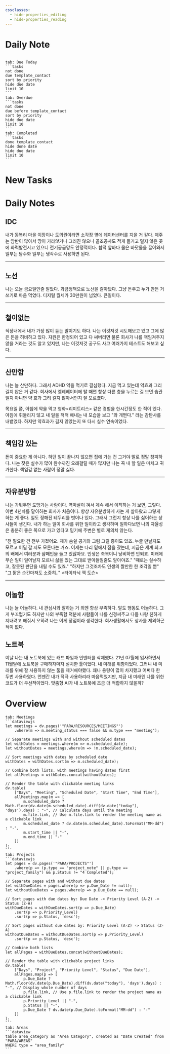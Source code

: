 ```yaml
---
cssclasses:
  - hide-properties_editing
  - hide-properties_reading
---
```

# Daily Note
```calendar-nav
```
````tabs
tab: Due Today
```tasks
not done
due template_contact
sort by priority
hide due date
limit 10
```
tab: Overdue
```tasks 
not done 
due before template_contact
sort by priority
hide due date
limit 10
```
tab: Completed
```tasks
done template_contact
hide done date
hide due date
limit 10
```
````
# New Tasks


# Daily Notes

## IDC
내가 동복리 마을 이장이나 도의원이라면 소각장 옆에 데이터센터를 지을 거 같다.
제주는 암반이 많아서 땅이 가라앉거나 그러진 않으니 골조공사도 적게 들거고 멀지 않은 곳에 화력발전서고 있으니 전기공급망도 안정적이다. 함덕 앞바다 물은 바닷물을 끌어와서 일부는 담수화 일부는 냉각수로 사용하면 된다.

---
## 노선

나는 오늘 금요일인줄 알았다.
과금정책으로 노선을 갈아탔다.
그냥 돈주고 누가 만든 거 쓰기로 마음 먹었다.
디지털 월세가 30만원이 넘었다. 큰일이다.


---

## 철이없는

직장내에서 내가 가장 많이 듣는 말이기도 하다. 나는 이것저것 시도해보고 있고 그에 많은 돈을 허비하고 있다. 자원은 한정되어 있고 다 써버리면 물론 회사가 나를 책임져주지 않을 거라는 것도 알고 있지만, 나는 이것저것 공구도 사고 여러가지 테스트도 해보고 싶다.



---

## 산만함

나는 늘 산만하다. 그래서 ADHD 약을 먹기로 결심했다. 지금 먹고 있는데 약효과 그리 길지 않은 거 같다. 회사에서 엘레베이터에 탈 때면 항상 다른 층을 누르는 걸 보면 습관일지 아니면 약 효과 그리 길지 않아서인지 잘 모르곘다.

목요일 쯤, 아침에 약을 먹고 영화<리미트리스> 같은 경험을 한시간정도 한 적이 있다. 아침에 휘둘리지 않고 내 일을 척척 해내는 내 모습을 보고 "와 개쩐다." 라는 감탄사를 내뱉었다. 하지만 약효과가 길지 않았는지 또 다시 실수 연속이었다.

---

## 책임감 있는

돈이 중요한 게 아니다. 하던 일이 끝나지 않으면 집에 가는 건 그거야 말로 정말 창피하다. 나는 잦은 실수가 많아 완수까진 오래걸릴 때가 많지만 나는 꼭 내 할 일은 마치고 귀가한다. 책임감 없는 사람이 정말 싫다.

---

## 자유분방함

나는 가둬두면 도망가는 사람이다. 역마살이 껴서 계속 해서 이직하는 거 보면, 그렇다. 이번 4년차를 맡이하는 회사가 처음이다. 항상 자유분방하게 사는 게 살아왔고 그렇게 하는 게 좋다. 일도 정해진 테두리를 벗어나 있다. 그래서 그런지 항상 나를 싫어하는 상사들이 생긴다. 내가 하는 일이 회사를 위한 일이라고 생각하며 일하다보면 나의 자율성은 충분히 좋은 쪽으로 가고 있다고 믿기에 주변은 별로 게의치 않는다.

"전 필요한 건 전부 가졌어요. 제가 숨쉴 공기와 그림 그릴 종이도 있죠. 누굴 만날지도 모르고 어딜 갈 지도 모른다는 거죠. 어제는 다리 밑에서 잠을 잤는데, 지금은 세계 최고의 배에서 여러분과 샴페인을 들고 있잖아요. 인생은 축복이니 낭비하면 안되죠. 미래에 무슨 일이 일어날지 모르니 삶을 있는 그대로 받아들일줄도 알아야죠." "때로는 실수하고, 잘못된 판단을 내릴 수도 있죠." "하지만 그것조차도 인생의 짤만한 한 조각일 뿐" "그 짧은 순간마저도 소중히.." <타이타닉 잭 도슨>

---

## 어눌함

나는 늘 어눌하다. 내 관심사와 잘하는 거 외엔 항상 부족하다. 말도 행동도 어눌하다. 그게 부끄럽기도 하지만 나의 부족함 덕분에 사람들이 나를 신경써주고 다들 나랑 친하게 지내려고 해줘서 오히려 나는 이게 장점이라 생각한다. 회사생활에서도 상사를 제외하곤 적이 없다.

## 노트북

이날 나는 내 노트북에 있는 캐드 파일과 인벤터를 삭제했다.
21년 07월에 입사하면서 11월달에 노트북을 구매하자마자 설치한 툴이었다.
내 미래를 위함이었다. 그러니 내 미래를 위해 잘 사용하지 않는 툴을 제거해야했다.
꽤나 용량이 많이 차지했고 어쩌다 한 두번 사용하였다.
언젠간 내가 적극 사용하리라 마음먹었지만, 지금 내 미래엔 나를 위한 코드가 더 우선적이었다.
맞춤형 AI가 내 노트북에 조금 더 적합하지 않을까?
# Overview

````tabs
tab: Meetings
```dataviewjs
let meetings = dv.pages('"PARA/RESOURCES/MEETINGS"')
    .where(m => m.meeting_status === false && m.type === "meeting");

// Separate meetings with and without scheduled dates
let withDates = meetings.where(m => m.scheduled_date);
let withoutDates = meetings.where(m => !m.scheduled_date);

// Sort meetings with dates by scheduled date
withDates = withDates.sort(m => m.scheduled_date);

// Combine both lists, with meetings having dates first
let allMeetings = withDates.concat(withoutDates);

// Render the table with clickable meeting links
dv.table(
    ["Days", "Meeting", "Scheduled Date", "Start Time", "End Time"],
    allMeetings.map(m => [
        m.scheduled_date ? Math.floor(dv.date(m.scheduled_date).diff(dv.date("today"), 'days').days) : "-", // Calculate days until the meeting
        m.file.link, // Use m.file.link to render the meeting name as a clickable link
        m.scheduled_date ? dv.date(m.scheduled_date).toFormat("MM-dd") : "-",
        m.start_time || "-",
        m.end_time || "-"
    ])
);
```
tab: Projects
```dataviewjs
let pages = dv.pages('"PARA/PROJECTS"')
    .where(p => (p.type == "project_note" || p.type == "project_family") && p.Status != "4 Completed");

// Separate pages with and without due dates
let withDueDates = pages.where(p => p.Due_Date != null);
let withoutDueDates = pages.where(p => p.Due_Date == null);

// Sort pages with due dates by: Due Date -> Priority Level (A-Z) -> Status (Z-A)
withDueDates = withDueDates.sort(p => p.Due_Date)
    .sort(p => p.Priority_Level)
    .sort(p => p.Status, 'desc');

// Sort pages without due dates by: Priority Level (A-Z) -> Status (Z-A)
withoutDueDates = withoutDueDates.sort(p => p.Priority_Level)
    .sort(p => p.Status, 'desc');

// Combine both lists
let allPages = withDueDates.concat(withoutDueDates);

// Render the table with clickable project links
dv.table(
    ["Days", "Project", "Priority Level", "Status", "Due Date"],
    allPages.map(p => [
        p.Due_Date ? Math.floor(dv.date(p.Due_Date).diff(dv.date("today"), 'days').days) : "-", // Display whole number of days
        p.file.link, // Use p.file.link to render the project name as a clickable link
        p.Priority_Level || "-",
        p.Status || "-",
        p.Due_Date ? dv.date(p.Due_Date).toFormat("MM-dd") : "-"
    ])
);
```
tab: Areas
```dataview
table area_category as "Area Category", created as "Date Created" from "PARA/AREAS"
WHERE type = "area_family"
```
````


